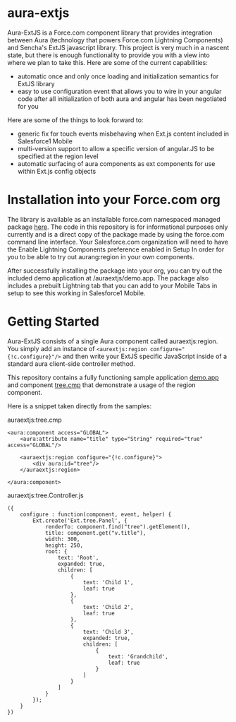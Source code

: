 aura-extjs
==========
Aura-ExtJS is a Force.com component library that provides integration between Aura (technology that powers Force.com Lightning Components) and Sencha's ExtJS javascript library. This project is very much in a nascent state, but there is enough functionality to provide you with a view into where we plan to take this. Here are some of the current capabilities:

- automatic once and only once loading and initialization semantics for ExtJS library
- easy to use configuration event that allows you to wire in your angular code after all initialization of both aura and angular has been negotiated for you

Here are some of the things to look forward to:

- generic fix for touch events misbehaving when Ext.js content included in Salesforce1 Mobile
- multi-version support to allow a specific version of angular.JS to be specified at the region level
- automatic surfacing of aura components as ext components for use within Ext.js config objects

Installation into your Force.com org
====================================
The library is available as an installable force.com namespaced managed package [here](https://login.salesforce.com/packaging/installPackage.apexp?p0=04tj0000001eam6). The code in this repository is for informational purposes only currently and is a direct copy of the package made by using the force.com command line interface. Your Salesforce.com organization will need to have the Enable Lightning Components preference enabled in Setup In order for you to be able to try out aurang:region in your own components.

After successfully installing the package into your org, you can try out the included demo application at /auraextjs/demo.app. The package also includes a prebuilt Lightning tab that you can add to your Mobile Tabs in setup to see this working in Salesforce1 Mobile.

Getting Started
===============
Aura-ExtJS consists of a single Aura component called auraextjs:region. You simply add an instance of `<aurextjs:region configure="{!c.configure}"/>` and then write your ExtJS specific JavaScript inside of a standard aura client-side controller method.

This repository contains a fully functioning sample application [demo.app](https://github.com/forcedotcom/aura-extjs/blob/master/metadata/aura/demo/demoApplication.app) and component [tree.cmp](https://github.com/forcedotcom/aura-extjs/tree/master/metadata/aura/tree) that demonstrate a usage of the region component.

Here is a snippet taken directly from the samples:

auraextjs:tree.cmp
```
<aura:component access="GLOBAL">
    <aura:attribute name="title" type="String" required="true" access="GLOBAL"/>

    <auraextjs:region configure="{!c.configure}">
        <div aura:id="tree"/>
    </auraextjs:region>

</aura:component>
```

auraextjs:tree.Controller.js
```
({
	configure : function(component, event, helper) {
        Ext.create('Ext.tree.Panel', {
            renderTo: component.find("tree").getElement(),
            title: component.get("v.title"),
            width: 300,
            height: 250,
            root: {
                text: 'Root',
                expanded: true,
                children: [
                    {
                        text: 'Child 1',
                        leaf: true
                    },
                    {
                        text: 'Child 2',
                        leaf: true
                    },
                    {
                        text: 'Child 3',
                        expanded: true,
                        children: [
                            {
                                text: 'Grandchild',
                                leaf: true
                            }
                        ]
                    }
                ]
            }
        });
	}
})
```
